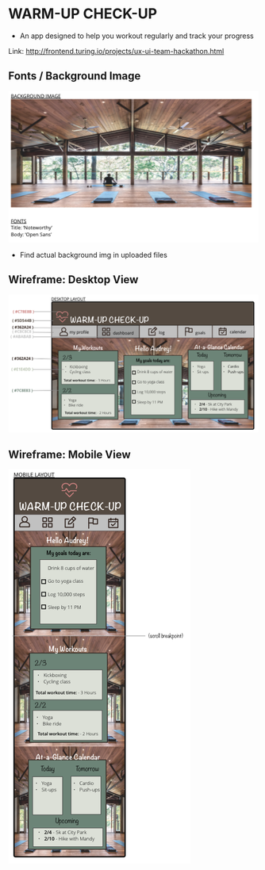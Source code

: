 # WARM-UP CHECK-UP
- An app designed to help you workout regularly and track your progress 

Link: http://frontend.turing.io/projects/ux-ui-team-hackathon.html

## Fonts / Background Image
![Screenshot](assets.png)
- Find actual background img in uploaded files

## Wireframe: Desktop View
![Screenshot](main-wireframes.png)

## Wireframe: Mobile View
![Screenshot](mobile-wireframes.png)


